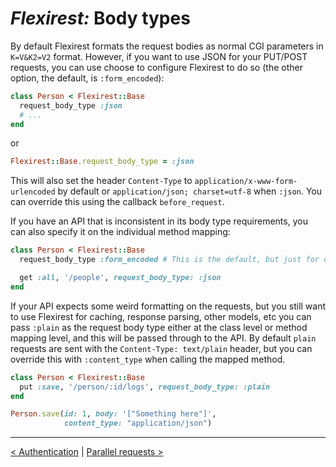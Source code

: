 # *Flexirest:* Body types

By default Flexirest formats the request bodies as normal CGI parameters in `K=V&K2=V2` format. However, if you want to use JSON for your PUT/POST requests, you can use choose to configure Flexirest to do so (the other option, the default, is `:form_encoded`):

```ruby
class Person < Flexirest::Base
  request_body_type :json
  # ...
end
```

or

```ruby
Flexirest::Base.request_body_type = :json
```

This will also set the header `Content-Type` to `application/x-www-form-urlencoded` by default or `application/json; charset=utf-8` when `:json`. You can override this using the callback `before_request`.

If you have an API that is inconsistent in its body type requirements, you can also specify it on the individual method mapping:

```ruby
class Person < Flexirest::Base
  request_body_type :form_encoded # This is the default, but just for demo purposes

  get :all, '/people', request_body_type: :json
end
```

If your API expects some weird formatting on the requests, but you still want to use Flexirest for caching, response parsing, other models, etc you can pass `:plain` as the request body type either at the class level or method mapping level, and this will be passed through to the API. By default `plain` requests are sent with the `Content-Type: text/plain` header, but you can override this with `:content_type` when calling the mapped method.

```ruby
class Person < Flexirest::Base
  put :save, '/person/:id/logs', request_body_type: :plain
end

Person.save(id: 1, body: '["Something here"]', 
            content_type: "application/json")
```

-----

[< Authentication](authentication.md) | [Parallel requests >](parallel-requests.md)
